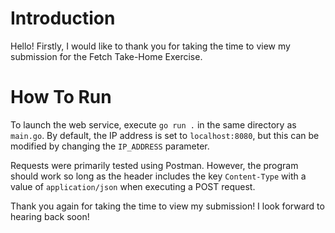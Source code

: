 # Introduction

Hello! Firstly, I would like to thank you for taking the time to view my submission for the Fetch Take-Home Exercise.

# How To Run

To launch the web service, execute `go run .` in the same directory as `main.go`. By default, the IP address is set to `localhost:8080`, but this can be modified by changing the `IP_ADDRESS` parameter.

Requests were primarily tested using Postman. However, the program should work so long as the header includes the key `Content-Type` with a value of `application/json` when executing a POST request.


Thank you again for taking the time to view my submission! I look forward to hearing back soon!
